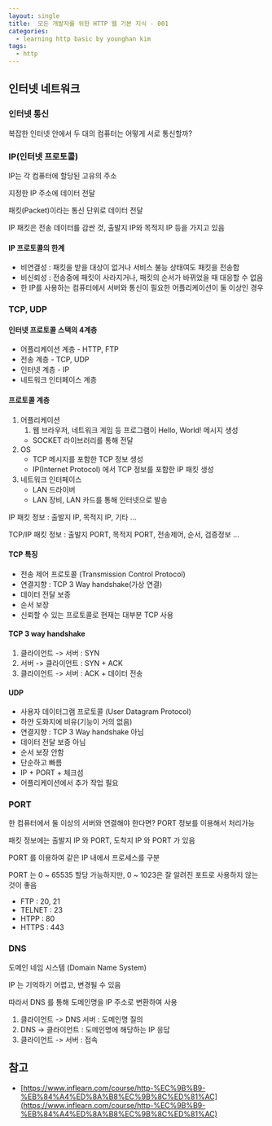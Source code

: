 ```yaml
---
layout: single
title:  모든 개발자를 위한 HTTP 웹 기본 지식 - 001
categories: 
  - learning http basic by younghan kim
tags: 
  - http
---
```


## 인터넷 네트워크

### 인터넷 통신

복잡한 인터넷 안에서 두 대의 컴퓨터는 어떻게 서로 통신할까?
 
### IP(인터넷 프로토콜)

IP는 각 컴퓨터에 할당된 고유의 주소

지정한 IP 주소에 데이터 전달

패킷(Packet)이라는 통신 단위로 데이터 전달

IP 패킷은 전송 데이터를 감싼 것, 출발지 IP와 목적지 IP 등을 가지고 있음

#### IP 프로토콜의 한계

- 비연결성 : 패킷을 받을 대상이 없거나 서비스 불능 상태여도 패킷을 전송함
- 비신뢰성 : 전송중에 패킷이 사라지거나, 패킷의 순서가 바뀌었을 때 대응할 수 없음
- 한 IP를 사용하는 컴퓨터에서 서버와 통신이 필요한 어플리케이션이 둘 이상인 경우

### TCP, UDP

#### 인터넷 프로토콜 스택의 4계층

- 어플리케이션 계층 - HTTP, FTP
- 전송 계층 - TCP, UDP
- 인터넷 계층 - IP
- 네트워크 인터페이스 계층

#### 프로토콜 계층

1. 어플리케이션 
    1. 웹 브라우저, 네트워크 게임 등 프로그램이 Hello, World! 메시지 생성
    - SOCKET 라이브러리를 통해 전달
1. OS
    - TCP 메시지를 포함한 TCP 정보 생성
    - IP(Internet Protocol) 에서 TCP 정보를 포함한 IP 패킷 생성
1. 네트워크 인터페이스
    - LAN 드라이버
    - LAN 장비, LAN 카드를 통해 인터넷으로 발송

IP 패킷 정보 : 출발지 IP, 목적지 IP, 기타 ...

TCP/IP 패킷 정보 : 출발지 PORT, 목적지 PORT, 전송제어, 순서, 검증정보 ...

#### TCP 특징

- 전송 제어 프로토콜 (Transmission Control Protocol)
- 연결지향 : TCP 3 Way handshake(가상 연결)
- 데이터 전달 보증
- 순서 보장
- 신뢰할 수 있는 프로토콜로 현재는 대부분 TCP 사용

#### TCP 3 way handshake

1. 클라이언트 -> 서버 : SYN
1. 서버 -> 클라이언트 : SYN + ACK
1. 클라이언트 -> 서버 : ACK + 데이터 전송

#### UDP

- 사용자 데이터그램 프로토콜 (User Datagram Protocol)
- 하얀 도화지에 비유(기능이 거의 없음)
- 연결지향 : TCP 3 Way handshake 아님
- 데이터 전달 보증 아님
- 순서 보장 안함
- 단순하고 빠름
- IP + PORT + 체크섬
- 어플리케이션에서 추가 작업 필요

### PORT

한 컴퓨터에서 둘 이상의 서버와 연결해야 한다면? PORT 정보를 이용해서 처리가능

패킷 정보에는 출발지 IP 와 PORT, 도착지 IP 와 PORT 가 있음

PORT 를 이용하여 같은 IP 내에서 프로세스를 구분

PORT 는 0 ~ 65535 할당 가능하지만, 0 ~ 1023은 잘 알려진 포트로 사용하지 않는 것이 좋음

- FTP : 20, 21
- TELNET : 23
- HTPP : 80
- HTTPS : 443

### DNS

도메인 네임 시스템 (Domain Name System)

IP 는 기억하기 어렵고, 변경될 수 있음

따라서 DNS 를 통해 도메인명을 IP 주소로 변환하여 사용

1. 클라이언트 -> DNS 서버 : 도메인명 질의
1. DNS -> 클라이언트 : 도메인명에 해당하는 IP 응답
1. 클라이언트 -> 서버 : 접속

## 참고

- [https://www.inflearn.com/course/http-%EC%9B%B9-%EB%84%A4%ED%8A%B8%EC%9B%8C%ED%81%AC](https://www.inflearn.com/course/http-%EC%9B%B9-%EB%84%A4%ED%8A%B8%EC%9B%8C%ED%81%AC)
